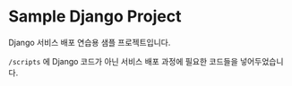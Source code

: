 # Sample Django Project

Django 서비스 배포 연습용 샘플 프로젝트입니다.

`/scripts` 에 Django 코드가 아닌 서비스 배포 과정에 필요한 코드들을 넣어두었습니다.